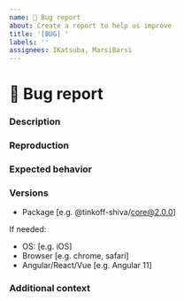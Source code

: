 ```yaml
---
name: 🐞 Bug report
about: Create a report to help us improve
title: '[BUG] '
labels: ''
assignees: IKatsuba, MarsiBarsi
---
```


# 🐞 Bug report

### Description

<!-- A clear and concise description of what the bug is -->

### Reproduction

<!-- Steps to reproduce or, preferably, a demo on StackBlitz or similar service -->

### Expected behavior

<!-- A clear and concise description of what you expected to happen -->

### Versions

- Package [e.g. @tinkoff-shiva/core@2.0.0]

If needed:

- OS: [e.g. iOS]
- Browser [e.g. chrome, safari]
- Angular/React/Vue [e.g. Angular 11]

### Additional context

<!-- Add any other context about the problem here -->
